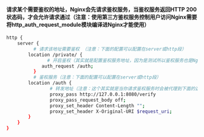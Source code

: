 #### 请求某个需要鉴权的地址，Nginx会先请求鉴权服务，当鉴权服务返回HTTP 200 状态码，才会允许请求通过（注意：使用第三方鉴权服务控制用户访问Nginx需要将http_auth_request_module模块编译进Nginx才能使用）
```bash
http {
    server {
          # 请求该地址需要鉴权 （注意：下面的配置可以配置在server或http段）
        location /private/ {
               # 开启鉴权（其实就是配置鉴权服务地址，因为是测试所以鉴权服务也是Nginx本机的地址）关闭的话直接配置off即可 
	         auth_request /auth;
	      }
	      # 鉴权服务（注意：下面的配置可以配置在server或http段）
        location /auth {
                # 转发地址（注意：这个其实就是当你请求鉴权服务时会被代理到下面的这个地址，也就是下面的地址才是真正的鉴权服务地址）
				proxy_pass http://127.0.0.1:8080/verify
				proxy_pass_request_body off;
				proxy_set_header Content-Length "";
				proxy_set_header X-Original-URI $request_uri;
        }
    }
}
```